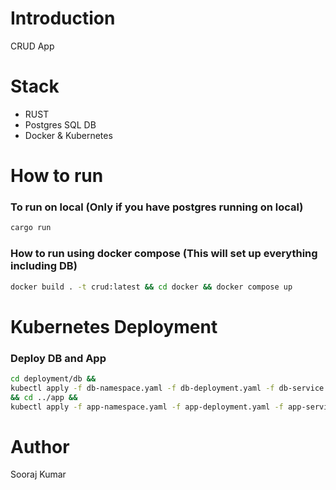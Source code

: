 # Introduction
CRUD App

# Stack
- RUST
- Postgres SQL DB
- Docker & Kubernetes

# How to run

### To run on local (Only if you have postgres running on local)

```bash
cargo run
```
### How to run using docker compose (This will set up everything including DB)
```bash
docker build . -t crud:latest && cd docker && docker compose up
```

# Kubernetes Deployment

### Deploy DB and App
```bash
cd deployment/db && 
kubectl apply -f db-namespace.yaml -f db-deployment.yaml -f db-service.yaml 
&& cd ../app && 
kubectl apply -f app-namespace.yaml -f app-deployment.yaml -f app-service.yaml
```

# Author
Sooraj Kumar